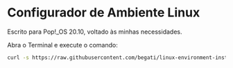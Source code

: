 # Configurador de Ambiente Linux

Escrito para Pop!_OS 20.10, voltado às minhas necessidades.

Abra o Terminal e execute o comando:

 ```bash
curl -s https://raw.githubusercontent.com/begati/linux-environment-install/main/post-installation.sh | sudo bash
 ```
